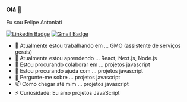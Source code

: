 ### Olá 👋
Eu sou Felipe Antoniati

[![Linkedin Badge](https://img.shields.io/badge/-Felipe-blue?style=flat-square&logo=Linkedin&logoColor=white&link=https://www.linkedin.com/in/)](https://www.linkedin.com/) 
[![Gmail Badge](https://img.shields.io/badge/-antoniati.felipe@gmail.com-c14438?style=flat-square&logo=Gmail&logoColor=white&link=mailto:antoniati.felipe@gmail.com)](mailto:antoniati.felipe@gmail.com)

- 🔭 Atualmente estou trabalhando em ... GMO (assistente de serviços gerais)
- 🌱 Atualmente estou aprendendo ... React, Next.js, Node.js
- 👯 Estou procurando colaborar em ... projetos javascript
- 🤔 Estou procurando ajuda com ... projetos javascript
- 💬 Pergunte-me sobre ... projetos javascript
- 📫 Como chegar até mim ... projetos javascript
- ⚡ Curiosidade: Eu amo projetos JavaScript

<!--
**Felipe-Antoniati/Felipe-Antoniati** is a ✨ _special_ ✨ repository because its `README.md` (this file) appears on your GitHub profile.
-->
